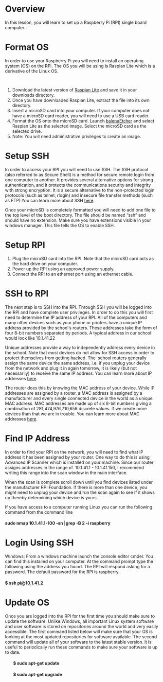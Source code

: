 # Overview

In this lesson, you will learn to set up a Raspberry Pi (RPI) single board computer.

# Format OS

In order to use your Raspberry Pi you will need to install an operating system (OS) on the RPI. The OS you will be using is Raspian Lite which is a derivative of the Linux OS.

 

1.  Download the latest version of [Raspian Lite](https://www.google.com/url?q=https://www.raspberrypi.org/downloads/raspbian/&sa=D&ust=1587613174396000) and save it in your downloads directory.
2.  Once you have downloaded Raspian Lite, extract the file into its own directory.
3.  Insert a microSD card into your computer. If your computer does not have a microSD card reader, you will need to use a USB card reader.  
4.  Format the OS onto the microSD card. Launch [balenaEtcher](https://www.google.com/url?q=https://www.balena.io/etcher/&sa=D&ust=1587613174397000) and select Raspian Lite as the selected image. Select the microSD card as the selected drive.
5.  Note: You will need administrative privileges to create an image.

# Setup SSH

In order to access your RPI you will need to use SSH. The SSH protocol (also referred to as Secure Shell) is a method for secure remote login from one computer to another. It provides several alternative options for strong authentication, and it protects the communications security and integrity with strong encryption. It is a secure alternative to the non-protected login protocols (such as telnet, rlogin) and insecure file transfer methods (such as FTP).You can learn more about SSH [here](https://www.google.com/url?q=https://www.ssh.com/ssh&sa=D&ust=1587613174397000).

Once your microSD is completely formatted you will need to add one file to the top level of the boot directory. The file should be named “ssh” and should have no extension. Make sure you have extensions visible in your windows manager. This file tells the OS to enable SSH.

# Setup RPI

1.  Plug the microSD card into the RPI. Note that the microSD card acts as the hard drive on your computer.
2.  Power up the RPI using an approved power supply.
3.  Connect the RPI to an ethernet port using an ethernet cable.

# SSH to RPI

The next step is to SSH into the RPI. Through SSH you will be logged into the RPI and have complete user privileges. In order to do this you will first need to determine the IP address of your RPI. All of the computers and many other devices such as your phone or printers have a unique IP address provided by the school’s routers. These addresses take the form of four 8-bit numbers separated by periods. A typical address in our school would look like 10.1.41.22

Unique addresses provide a way to independently address every device in the school. Note that most devices do not allow for SSH access in order to protect themselves from getting hacked. The  school routers generally assign the same device the same address, i.e. if you unplug your device from the network and plug it in again tomorrow, it is likely (but not necessarily) to receive the same IP address. You can learn more about IP addresses [here](https://www.google.com/url?q=https://www.paessler.com/it-explained/ip-address&sa=D&ust=1587613174398000).

The router does this by knowing the MAC address of your device. While IP addresses are assigned by a router, a MAC address is assigned by a manufacturer and every single connected device in the world as a unique MAC address. MAC addresses are made up of six 8-bit numbers giving a combination of 281,474,976,710,656 discrete values. If we create more devices than that we are in trouble. You can learn more about MAC addresses [here](https://www.google.com/url?q=https://www.geeksforgeeks.org/introduction-of-mac-address-in-computer-network/&sa=D&ust=1587613174399000).

# Find IP Address

In order to find your RPI on the network, you will need to find what IP address it has been assigned by your router. One way to do this is using Advanced IP Scanner which is installed on your machine. Since our router assigns addresses in the range of  10.1.41.1 - 10.1.41.150, I recommend writing this range into the scan window in the main interface.

When the scan is complete scroll down until you find devices listed under the manufacturer RPI Foundation. If there is more than one device, you might need to unplug your device and run the scan again to see if it shows up thereby determining which device is yours.

If you have access to a computer running Linux you can run the following command from the command line

#### sudo nmap 10.1.41.1-100 -sn |grep -B 2 -i raspberry

# Login Using SSH

Windows: From a windows machine launch the console editor cmder. You can find this installed on your computer. At the command prompt type the following using the address you found. The RPI will respond asking for a password. The default password for the RPI is raspberry.

#### $ ssh pi@10.1.41.2

# Update OS

Once you are logged into the RPI for the first time you should make sure to update the software. Unlike Windows, all important Linux system software and user software is stored on repositories around the world and very easily accessible. The first command listed below will make sure that your OS is looking at the most updated repositories for software available. The second command will update all of your software to the latest stable version. It is useful to periodically run these commands to make sure your software is up to date.

####         $ sudo apt-get update

####         $ sudo apt-get upgrade

